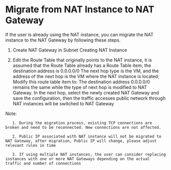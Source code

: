 # Migrate from NAT Instance to NAT Gateway

If the user is already using the NAT instance, you can migrate the NAT instance to the NAT Gateway by following these steps.

1. Create NAT Gateway in Subnet Creating NAT Instance

2. Edit the Route Table that originally points to the NAT instance, it is assumed that the Route Table already has a Route Table item, the destination address is 0.0.0.0/0  The next hop type is the VM, and the address of the next hop is the VM where the NAT instance is located;
Modify this route table item to: The destination address 0.0.0.0/0 remains the same while the type of next hop is modified to NAT Gateway. In the next hop, select the newly created NAT Gateway and save the configuration, then the traffic accesses public network through NAT instances will be switched to NAT Gateway

Note:

       1. During the migration process, existing TCP connections are broken and need to be reconnected. New connections are not affected.
       
       2. Public IP associated with NAT instance will not be migrated to NAT Gateway, after migration, Public IP will change, please adjust relevant rules in time

       3. If using multiple NAT instances, the user can consider replacing instances with one or more NAT Gateways depending on the actual traffic and number of connections
